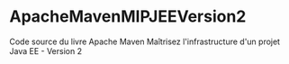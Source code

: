 # ApacheMavenMIPJEEVersion2
Code source du livre Apache Maven Maîtrisez l'infrastructure d'un projet Java EE - Version 2
